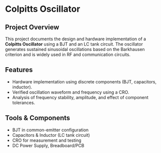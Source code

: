 # Colpitts Oscillator

## Project Overview

This project documents the design and hardware implementation of a **Colpitts Oscillator** using a BJT and an LC tank circuit. The oscillator generates sustained sinusoidal oscillations based on the Barkhausen criterion and is widely used in RF and communication circuits.

## Features

* Hardware implementation using discrete components (BJT, capacitors, inductor).
* Verified oscillation waveform and frequency using a CRO.
* Analysis of frequency stability, amplitude, and effect of component tolerances.

## Tools & Components

* BJT in common-emitter configuration
* Capacitors & Inductor (LC tank circuit)
* CRO for measurement and testing
* DC Power Supply, Breadboard/PCB


